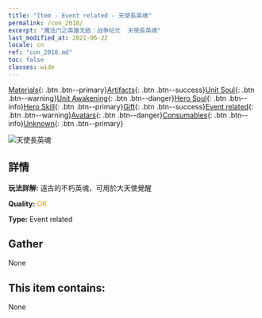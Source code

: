 ```yaml
---
title: "Item - Event related - 天使長英魂"
permalink: /con_2018/
excerpt: "魔法门之英雄无敌：战争纪元  天使長英魂"
last_modified_at: 2021-06-22
locale: cn
ref: "con_2018.md"
toc: false
classes: wide
---
```

 [Materials](/ItemsCN/){: .btn .btn--primary}[Artifacts](/ItemsCN/Artifacts/){: .btn .btn--success}[Unit Soul](/ItemsCN/UnitSoul/){: .btn .btn--warning}[Unit Awakening](/ItemsCN/UnitAwakening/){: .btn .btn--danger}[Hero Soul](/ItemsCN/HeroSoul/){: .btn .btn--info}[Hero Skill](/ItemsCN/HeroSkill/){: .btn .btn--primary}[Gift](/ItemsCN/Gift/){: .btn .btn--success}[Event related](/ItemsCN/Events/){: .btn .btn--warning}[Avatars](/ItemsCN/Avatars/){: .btn .btn--danger}[Consumables](/ItemsCN/Consumables/){: .btn .btn--info}[Unknown](/ItemsCN/Unknown/){: .btn .btn--primary}

 ![天使長英魂](/images/t/juexing_107.png)

## 詳情
 **玩法詳解:** 遠古的不朽英魂，可用於大天使覺醒

 **Quality:** <span style="color: #FF8C00">OK</span>

 **Type:** Event related

## Gather

  None

## This item contains:

  None

